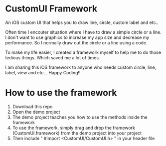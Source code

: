 CustomUI Framework
========

An iOS custom UI that helps you to draw line, circle, custom label and etc..

Often time I encouter situation where I have to draw a simple circle or a line. I don't want to use graphics to increase my app size and decrease my performance.
So I normally draw out the circle or a line using a code.

To make my life easier, I created a framework myself to help me to do those tedious things. Which saved me a lot of times.

I am sharing this iOS framework to anyone who needs custom circle, line, label, view and etc... Happy Coding!!

How to use the framework
========

1) Download this repo
2) Open the demo project
3) The demo project teaches you how to use the methods inside the framework
4) To use the framework, simply drag and drop the framework (CustomUI.framework) from the demo project into your project
5) Then include " #import <CustomUI/CustomUI.h> " in your header file
